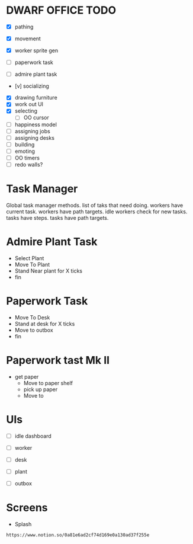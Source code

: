 DWARF OFFICE TODO
=================

- [x] pathing
- [x] movement

- [x] worker sprite gen
- [ ] paperwork task
- [ ] admire plant task
- [v] socializing
- [x] drawing furniture
- [x] work out UI
- [x] selecting
	- [ ] OO cursor
- [ ] happiness model
- [ ] assigning jobs
- [ ] assigning desks
- [ ] building
- [ ] emoting
- [ ] OO timers
- [ ] redo walls?

Task Manager
============
Global task manager methods.
list of taks that need doing.
workers have current task.
workers have path targets.
idle workers check for new tasks.
tasks have steps.
tasks have path targets.

Admire Plant Task
=================
- Select Plant
- Move To Plant
- Stand Near plant for X ticks
- fin

Paperwork Task
==============
- Move To Desk
- Stand at desk for X ticks
- Move to outbox
- fin

Paperwork tast Mk II
====================
- get paper
	- Move to paper shelf
	- pick up paper
	- Move to


UIs
===
- [ ] idle dashboard
- [ ] worker
- [ ] desk
- [ ] plant
- [ ] outbox


Screens
=======
- Splash

```
https://www.notion.so/0a81e6ad2cf74d169e0a130ad37f255e
```
